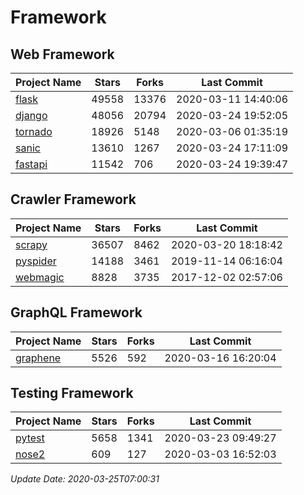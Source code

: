 # Framework

## Web Framework

| Project Name | Stars | Forks | Last Commit |
| ------------ | ----- | ----- | ----------- |
| [flask](https://github.com/pallets/flask) | 49558 | 13376 | 2020-03-11 14:40:06 |
| [django](https://github.com/django/django) | 48056 | 20794 | 2020-03-24 19:52:05 |
| [tornado](https://github.com/tornadoweb/tornado) | 18926 | 5148 | 2020-03-06 01:35:19 |
| [sanic](https://github.com/huge-success/sanic) | 13610 | 1267 | 2020-03-24 17:11:09 |
| [fastapi](https://github.com/tiangolo/fastapi) | 11542 | 706 | 2020-03-24 19:39:47 |

## Crawler Framework

| Project Name | Stars | Forks | Last Commit |
| ------------ | ----- | ----- | ----------- |
| [scrapy](https://github.com/scrapy/scrapy) | 36507 | 8462 | 2020-03-20 18:18:42 |
| [pyspider](https://github.com/binux/pyspider) | 14188 | 3461 | 2019-11-14 06:16:04 |
| [webmagic](https://github.com/code4craft/webmagic) | 8828 | 3735 | 2017-12-02 02:57:06 |

## GraphQL Framework

| Project Name | Stars | Forks | Last Commit |
| ------------ | ----- | ----- | ----------- |
| [graphene](https://github.com/graphql-python/graphene) | 5526 | 592 | 2020-03-16 16:20:04 |

## Testing Framework

| Project Name | Stars | Forks | Last Commit |
| ------------ | ----- | ----- | ----------- |
| [pytest](https://github.com/pytest-dev/pytest) | 5658 | 1341 | 2020-03-23 09:49:27 |
| [nose2](https://github.com/nose-devs/nose2) | 609 | 127 | 2020-03-03 16:52:03 |

*Update Date: 2020-03-25T07:00:31*